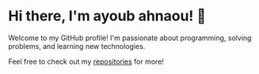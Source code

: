 # Hi there, I'm ayoub ahnaou! 👋

Welcome to my GitHub profile! I'm passionate about programming, solving problems, and learning new technologies.





Feel free to check out my [repositories](https://github.com/ayoub-ahnaou?tab=repositories) for more!


